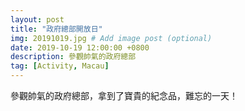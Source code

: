 ```yaml
---
layout: post
title: "政府總部開放日"
img: 20191019.jpg # Add image post (optional)
date: 2019-10-19 12:00:00 +0800
description: 參觀帥氣的政府總部
tag: [Activity, Macau]
---
```

參觀帥氣的政府總部，拿到了寶貴的紀念品，難忘的一天！